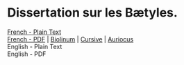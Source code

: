# Dissertation sur les Bætyles.

[French - Plain Text](full-text-french.md)  
[French - PDF](https://cdn.solaranamnesis.com/Falconet/falconet_dissertation_baetyles_1722_french.pdf) | [Biolinum](https://cdn.solaranamnesis.com/Falconet/falconet_dissertation_baetyles_1722_french_biolinum.pdf) | [Cursive](https://cdn.solaranamnesis.com/Falconet/falconet_dissertation_baetyles_1722_french_frcursive.pdf) | [Auriocus](https://cdn.solaranamnesis.com/Falconet/falconet_dissertation_baetyles_1722_french_aurical.pdf)  
English - Plain Text  
English - PDF  
